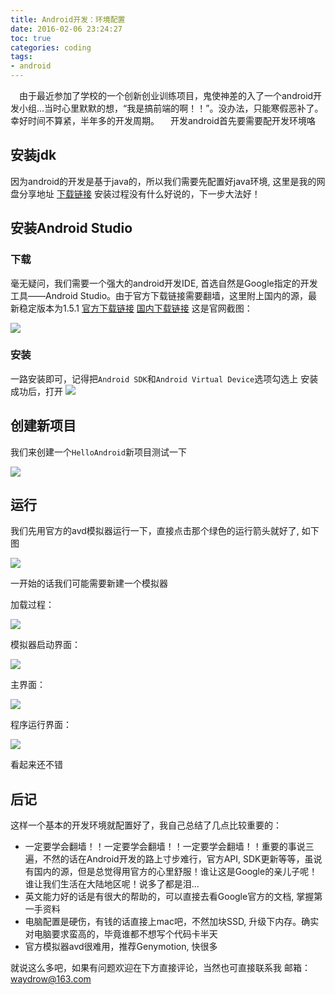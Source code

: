 ```yaml
---
title: Android开发：环境配置
date: 2016-02-06 23:24:27
toc: true
categories: coding
tags:
- android
---
```


&emsp;由于最近参加了学校的一个创新创业训练项目，鬼使神差的入了一个android开发小组...当时心里默默的想，“我是搞前端的啊！！”。没办法，只能寒假恶补了。幸好时间不算紧，半年多的开发周期。
&emsp;开发android首先要需要配开发环境咯
<!-- more -->
## 安装jdk
因为android的开发是基于java的，所以我们需要先配置好java环境, 这里是我的网盘分享地址
[下载链接](http://pan.baidu.com/s/1hrwHXzA)
安装过程没有什么好说的，下一步大法好！

## 安装Android Studio
### 下载
毫无疑问，我们需要一个强大的android开发IDE, 首选自然是Google指定的开发工具——Android Studio。由于官方下载链接需要翻墙，这里附上国内的源，最新稳定版本为1.5.1
[官方下载链接](https://developer.android.com/sdk/index.html)
[国内下载链接](http://pan.baidu.com/s/1nuhv3qp#path=%252F1.5.1)
这是官网截图：

![](http://7xqoa3.com1.z0.glb.clouddn.com/images%2Fandroid-develop.png)
### 安装
一路安装即可，记得把`Android SDK`和`Android Virtual Device`选项勾选上
安装成功后，打开
![](http://7xqoa3.com1.z0.glb.clouddn.com/images%2Fandroid-studio.png)

## 创建新项目
我们来创建一个`HelloAndroid`新项目测试一下

![](http://7xqoa3.com1.z0.glb.clouddn.com/images%2Fandroid-first-test.png)

## 运行
我们先用官方的avd模拟器运行一下，直接点击那个绿色的运行箭头就好了, 如下图

![](http://7xqoa3.com1.z0.glb.clouddn.com/images%2Favd-test.png)


一开始的话我们可能需要新建一个模拟器

加载过程：

![](http://7xqoa3.com1.z0.glb.clouddn.com/images%2Floading.png)


模拟器启动界面：

![](http://7xqoa3.com1.z0.glb.clouddn.com/images%2Frunning.png)

主界面：

![](http://7xqoa3.com1.z0.glb.clouddn.com/images%2Fview.png)

程序运行界面：

![](http://7xqoa3.com1.z0.glb.clouddn.com/images%2Fhello-world.png)

看起来还不错

## 后记
这样一个基本的开发环境就配置好了，我自己总结了几点比较重要的：
- 一定要学会翻墙！！一定要学会翻墙！！一定要学会翻墙！！重要的事说三遍，不然的话在Android开发的路上寸步难行，官方API, SDK更新等等，虽说有国内的源，但是总觉得用官方的心里舒服！谁让这是Google的亲儿子呢！谁让我们生活在大陆地区呢！说多了都是泪...
- 英文能力好的话是有很大的帮助的，可以直接去看Google官方的文档, 掌握第一手资料
- 电脑配置是硬伤，有钱的话直接上mac吧，不然加块SSD, 升级下内存。确实对电脑要求蛮高的，毕竟谁都不想写个代码卡半天
- 官方模拟器avd很难用，推荐Genymotion, 快很多

就说这么多吧，如果有问题欢迎在下方直接评论，当然也可直接联系我
邮箱：<waydrow@163.com>